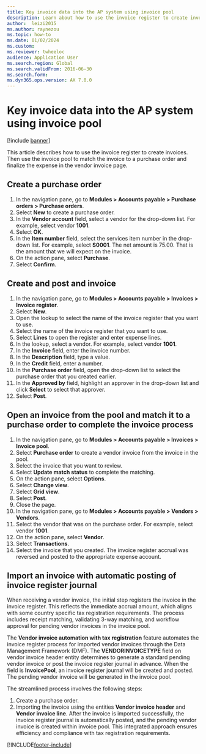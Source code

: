 ```yaml
--- 
title: Key invoice data into the AP system using invoice pool
description: Learn about how to use the invoice register to create invoices, including step-by-step process on creating purchase orders and invoices.
author:  leizi2015
ms.author: raynezou
ms.topic: how-to
ms.date: 01/02/2024
ms.custom:
ms.reviewer: twheeloc
audience: Application User  
ms.search.region: Global
ms.search.validFrom: 2016-06-30
ms.search.form: 
ms.dyn365.ops.version: AX 7.0.0 
---
```


# Key invoice data into the AP system using invoice pool

[!include [banner](../../includes/banner.md)]

This article describes how to use the invoice register to create invoices. Then use the invoice pool to match the invoice to a purchase order and finalize the expense in the vendor invoice page.


## Create a purchase order
1. In the navigation pane, go to **Modules > Accounts payable > Purchase orders > Purchase orders**.
2. Select **New** to create a purchase order.
3. In the **Vendor account** field, select a vendor for the drop-down list. For example, select vendor **1001**.
4. Select **OK**.
5. In the **Item number** field, select the services item number in the drop-down list. For example, select **S0001**. The net amount is 75.00.  That is the amount that we will expect on the invoice.  
6. On the action pane, select **Purchase**.
7. Select **Confirm**.

## Create and post and invoice
1. In the navigation pane, go to **Modules > Accounts payable > Invoices > Invoice register**.
2. Select **New**.
3. Open the lookup to select the name of the invoice register that you want to use.
4. Select the name of the invoice register that you want to use.
5. Select **Lines** to open the register and enter expense lines.
6. In the lookup, select a vendor. For example, select vendor **1001**.
7. In the **Invoice** field, enter the invoice number.
8. In the **Description** field, type a value.
9. In the **Credit** field, enter a number.
10. In the **Purchase order** field, open the drop-down list to select the purchase order that you created earlier.
11. In the **Approved by** field, highlight an approver in the drop-down list and click **Select** to select that approver.
12. Select **Post**.

## Open an invoice from the pool and match it to a purchase order to complete the invoice process
1. In the navigation pane, go to **Modules > Accounts payable > Invoices > Invoice pool**.
2. Select **Purchase order** to create a vendor invoice from the invoice in the pool.
3. Select the invoice that you want to review.
4. Select **Update match status** to complete the matching.
5. On the action pane, select **Options**.
6. Select **Change view**.
7. Select **Grid view**.
8. Select **Post**.
9. Close the page.
10. In the navigation pane, go to **Modules > Accounts payable > Vendors > Vendors**.
11. Select the vendor that was on the purchase order. For example, select vendor **1001**.
12. On the action pane, select **Vendor**.
13. Select **Transactions**.
14. Select the invoice that you created. The invoice register accrual was reversed and posted to the appropriate expense account.
    

## Import an invoice with automatic posting of invoice register journal
When receiving a vendor invoice, the initial step registers the invoice in the invoice register. This reflects the immediate accrual amount, which aligns with some country specific tax registration requirements. The process includes receipt matching, validating 3-way matching, and workflow approval for pending vendor invoices in the invoice pool. 

The **Vendor invoice automation with tax registration** feature automates the invoice register process for imported vendor invoices through the Data Management Framework (DMF). The **VENDORINVOICETYPE** field on vendor invoice header entity determines to generate a standard pending vendor invoice or post the invoice register journal in advance. When the field is **InvoicePool**, an invoice register journal will be created and posted. The pending vendor invoice will be generated in the invoice pool.

The streamlined process involves the following steps:
1. Create a purchase order.
2. Importing the invoice using the entities **Vendor invoice header** and **Vendor invoice line**.
After the invoice is imported successfully, the invoice register journal is automatically posted, and the pending vendor invoice is created within invoice pool. This integrated approach ensures efficiency and compliance with tax registration requirements.

[!INCLUDE[footer-include](../../../includes/footer-banner.md)]
